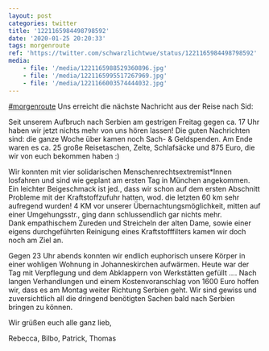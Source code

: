 ```yaml
---
layout: post
categories: twitter
title: '1221165984498798592'
date: '2020-01-25 20:20:33'
tags: morgenroute
ref: 'https://twitter.com/schwarzlichtwue/status/1221165984498798592'
media:
    - file: '/media/1221165988529360896.jpg'
    - file: '/media/1221165995517267969.jpg'
    - file: '/media/1221166003574444032.jpg'
---
```

[#morgenroute](/t/morgenroute) Uns erreicht die nächste Nachricht aus der Reise nach Sid:



Seit unserem Aufbruch nach Serbien am gestrigen Freitag gegen ca. 17 Uhr haben wir jetzt nichts mehr von uns hören lassen! Die guten Nachrichten sind: die ganze Woche über kamen noch Sach- &amp; Geldspenden. 
Am Ende waren es ca. 25 große Reisetaschen, Zelte, Schlafsäcke und 875 Euro, die wir von euch bekommen haben :) 

Wir konnten mit vier solidarischen Menschenrechtsextremist\*Innen losfahren und sind wie geplant am ersten Tag in München angekommen.  
Ein leichter Beigeschmack ist jed., dass wir schon auf dem ersten Abschnitt Probleme mit der Kraftstoffzufuhr hatten, wod. die letzten 60 km sehr aufregend wurden! 4 KM vor unserer Übernachtungsmöglichkeit, mitten auf einer Umgehungsstr., ging dann schlussendlich gar nichts mehr.  
Dank empathischem Zureden und Streicheln der alten Dame, sowie einer eigens durchgeführten Reinigung eines Kraftstofffilters kamen wir doch noch am Ziel an.  

Gegen 23 Uhr abends konnten wir endlich euphorisch unsere Körper in einer wohligen Wohnung in Johanneskirchen aufwärmen. 
Heute war der Tag mit Verpflegung und dem Abklappern von Werkstätten gefüllt .... Nach langen Verhandlungen und einem Kostenvoranschlag von 1600 Euro hoffen wir, dass es am Montag weiter Richtung Serbien geht. 
Wir sind gewiss und zuversichtlich all die dringend benötigten Sachen bald nach Serbien bringen zu können.



Wir grüßen euch alle ganz lieb,

Rebecca, Bilbo, Patrick, Thomas 
